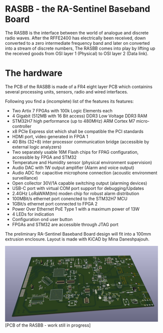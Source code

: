 # RASBB - the RA-Sentinel Baseband Board

The RASBB is the interface between the world of analogue and discrete radio waves.
After the RFFE2400 has electrically been received, down converted to a zero intermediate frequency band and later on converted into a stream of discrete numbers,
The RASBB comes into play by lifting up the received goods from OSI layer 1 (Physical) to OSI layer 2 (Data link). 

# The hardware

The PCB of the RASBB is made of a FR4 eight layer PCB which containins several processing units, sensors, radio and wired interfaces.

Following you find a (incomplete) list of the features its features:

* Two Artix 7 FPGAs with 100k Logic Elements each
* 4 Gigabit (512MB with 16 Bit access) DDR3 Low Voltage DDR3 RAM
* STM32H7 high performance (up to 480MHz) ARM Cortex M7 micro-controller
* x8 PCIe Express slot which shall be compatible the PCI standards
* HDMI port, video generated in FPGA 1
* 40 Bits (32+8) inter processor communication bridge (accessible by external logic analyzers)
* Two separately usable 16M Flash chips for FPAG configuration, accessible by FPGA and STM32
* Temperature and Humidity sensor (physical environment supervision)
* Audio DAC with 1W output amplifier (Alarm and voice output)
* Audio ADC for capacitive microphone connection (acoustic environment surveillance)
* Open collector 30V/1A capable switching output (alarming devices)
* USB-C port with virtual COM port support for debugging/Updates
* 2.4GHz LoRaWAM(tm) moden chip for robust alarm distribution
* 100MBit/s ethernet port conencted to the STM32H7 MCU
* 1GBit/s ethernet port connected to FPGA 2
* Power Over Ethernet PoE Type 1 with a maximum power of 13W
* 4 LEDs for indication
* Configuration ond user button
* FPGAs and STM32 are accessible through JTAG port

The preliminary RA-Sentinel Baseband Board design will fit into a 100mm extrusion enclosure. Layout is made with KiCAD by Mina Daneshpajouh. 

![Alt text](RASBB_preview.JPG "RASBB first draft")
[PCB of the RASBB - work still in progress]
